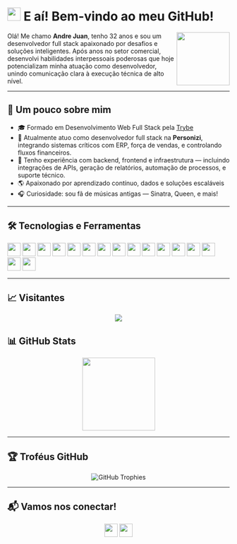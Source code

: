 # <img src="https://media.giphy.com/media/hvRJCLFzcasrR4ia7z/giphy.gif" width="30"/> E aí! Bem-vindo ao meu GitHub!

<div>
   <img src="https://media.giphy.com/media/M9gbBd9nbDrOTu1Mqx/giphy.gif" width="120" align="right"/>
   <p align="left">
Olá! Me chamo <strong>Andre Juan</strong>, tenho 32 anos e sou um desenvolvedor full stack apaixonado por desafios e soluções inteligentes. Após anos no setor comercial, desenvolvi habilidades interpessoais poderosas que hoje potencializam minha atuação como desenvolvedor, unindo comunicação clara à execução técnica de alto nível.
   </p>
</div>

---

## 💫 Um pouco sobre mim

- 🎓 Formado em Desenvolvimento Web Full Stack pela [Trybe](https://www.betrybe.com/)
- 💼 Atualmente atuo como desenvolvedor full stack na <strong>Personizi</strong>, integrando sistemas críticos com ERP, força de vendas, e controlando fluxos financeiros.
- 🚀 Tenho experiência com backend, frontend e infraestrutura — incluindo integrações de APIs, geração de relatórios, automação de processos, e suporte técnico.
- 🌎 Apaixonado por aprendizado contínuo, dados e soluções escaláveis
- 🎧 Curiosidade: sou fã de músicas antigas — Sinatra, Queen, e mais!

---

## 🛠️ Tecnologias e Ferramentas

<p>
   <img src="https://img.shields.io/badge/Angular-DD0031?style=for-the-badge&logo=angular&logoColor=white" height="30px"/>
   <img src="https://img.shields.io/badge/React-20232A?style=for-the-badge&logo=react&logoColor=61DAFB" height="30px"/>
   <img src="https://img.shields.io/badge/TypeScript-007ACC?style=for-the-badge&logo=typescript&logoColor=white" height="30px"/>
   <img src="https://img.shields.io/badge/Python-3776AB?style=for-the-badge&logo=python&logoColor=white" height="30px"/>
   <img src="https://img.shields.io/badge/JavaScript-F7DF1E?style=for-the-badge&logo=javascript&logoColor=black" height="30px"/>
   <img src="https://img.shields.io/badge/Node.js-339933?style=for-the-badge&logo=nodedotjs&logoColor=white" height="30px"/>
   <img src="https://img.shields.io/badge/MySQL-005C84?style=for-the-badge&logo=mysql&logoColor=white" height="30px"/>
   <img src="https://img.shields.io/badge/Nginx-009639?style=for-the-badge&logo=nginx&logoColor=white" height="30px"/>
   <img src="https://img.shields.io/badge/Docker-2496ED?style=for-the-badge&logo=docker&logoColor=white" height="30px"/>
   <img src="https://img.shields.io/badge/GitHub-181717?style=for-the-badge&logo=github&logoColor=white" height="30px"/>
   <img src="https://img.shields.io/badge/Linux-FCC624?style=for-the-badge&logo=linux&logoColor=black" height="30px"/>
   <img src="https://img.shields.io/badge/AWS-232F3E?style=for-the-badge&logo=amazon-aws&logoColor=FF9900" height="30px"/>
   <img src="https://img.shields.io/badge/NestJS-E0234E?style=for-the-badge&logo=nestjs&logoColor=white" height="30px"/>
   <img src="https://img.shields.io/badge/MVC%20%2F%20MSC-336699?style=for-the-badge&logo=databricks&logoColor=white" height="30px"/>
   <img src="https://img.shields.io/badge/OOP-8E44AD?style=for-the-badge&logo=codeigniter&logoColor=white" height="30px"/>
   <img src="https://img.shields.io/badge/Redux-764ABC?style=for-the-badge&logo=redux&logoColor=white" height="30px"/>
</p>

---

## 📈 Visitantes

<div align="center">
  <img src="https://profile.visitorbadge.io/?path=github Andrejvb&style=plastic" />
</div>


## 📊 GitHub Stats

<p align="center">
  <img src="https://github-readme-stats.vercel.app/api/top-langs/?username=andrejvb&layout=compact&theme=dracula&title_color=61dafb&hide_border=true&bg_color=22272e" height="165" />
</p>

---

## 🏆 Troféus GitHub

<p align="center">
  <img src="https://github-profile-trophy.vercel.app/?username=andrejvb&theme=discord&row=1" alt="GitHub Trophies" />
</p>

---

## 📬 Vamos nos conectar!

<p align="center">
  <a href="https://www.linkedin.com/in/andre-juan/"><img src="https://img.shields.io/badge/LinkedIn-%230077B5.svg?style=for-the-badge&logo=linkedin&logoColor=white" height="30px"/></a>
  <a href="mailto:andre.jvb@gmail.com"><img src="https://img.shields.io/badge/Gmail-D14836?style=for-the-badge&logo=gmail&logoColor=white" height="30px"/></a>
</p>
